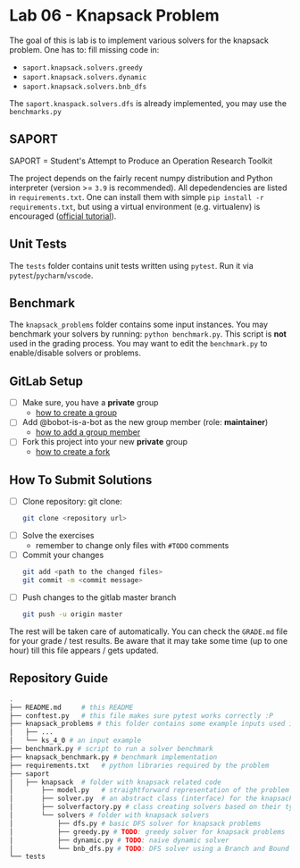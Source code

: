 # Lab 06 - Knapsack Problem

The goal of this is lab is to implement various solvers for the knapsack problem.
One has to: fill missing code in: 
  * `saport.knapsack.solvers.greedy`
  * `saport.knapsack.solvers.dynamic`
  * `saport.knapsack.solvers.bnb_dfs`
  
The `saport.knaspack.solvers.dfs` is already implemented, you may use the `benchmarks.py` 

## SAPORT

SAPORT = Student's Attempt to Produce an Operation Research Toolkit

The project depends on the fairly recent numpy distribution and Python interpreter (version >= `3.9` is recommended). All depedendencies are listed in `requirements.txt`. One can install them with simple `pip install -r requirements.txt`, but using a virtual environment (e.g. virtualenv) is encouraged ([official tutorial](https://docs.python.org/3/tutorial/venv.html)). 

## Unit Tests

The `tests` folder contains unit tests written using `pytest`. 
Run it via `pytest`/`pycharm`/`vscode`.

## Benchmark

The `knapsack_problems` folder contains some input instances. You may benchmark your solvers by running: `python benchmark.py`.
This script is **not** used in the grading process. You may want to edit the `benchmark.py` to enable/disable solvers or problems.

## GitLab Setup 

* [ ] Make sure, you have a **private** group 
  * [how to create a group](https://docs.gitlab.com/ee/user/group/#create-a-group)
* [ ] Add @bobot-is-a-bot as the new group member (role: **maintainer**)
  * [how to add a group member](https://docs.gitlab.com/ee/user/group/#add-users-to-a-group)
* [ ] Fork this project into your new **private** group
  * [how to create a fork](https://docs.gitlab.com/ee/user/project/repository/forking_workflow.html#creating-a-fork)

## How To Submit Solutions

* [ ] Clone repository: git clone:
    ```bash 
    git clone <repository url>
    ```
* [ ] Solve the exercises 
    * remember to change only files with `#TODO` comments
* [ ] Commit your changes
    ```bash
    git add <path to the changed files>
    git commit -m <commit message>
    ```
* [ ] Push changes to the gitlab master branch
    ```bash
    git push -u origin master
    ```

The rest will be taken care of automatically. You can check the `GRADE.md` file for your grade / test results. Be aware that it may take some time (up to one hour) till this file appears / gets updated. 

## Repository Guide

```bash
.
├── README.md     # this README
├── conftest.py   # this file makes sure pytest works correctly :P
├── knapsack_problems # this folder contains some example inputs used in tests
│   ├── ...
│   └── ks_4_0 # an input example
├── benchmark.py # script to run a solver benchmark
├── knapsack_benchmark.py # benchmark implementation
├── requirements.txt   # python libraries required by the problem
├── saport            
│   ├── knapsack  # folder with knapsack related code
│       ├── model.py   # straightforward representation of the problem and its solution
│       ├── solver.py  # an abstract class (interface) for the knapsack solver
│       ├── solverfactory.py # class creating solvers based on their type (used in bechmark)
│       └── solvers # folder with knapsack solvers
│           ├── dfs.py # basic DFS solver for knapsack problems
│           ├── greedy.py # TODO: greedy solver for knapsack problems
│           ├── dynamic.py # TODO: naive dynamic solver 
│           └── bnb_dfs.py # TODO: DFS solver using a Branch and Bound strategy with linear relaxation
└── tests 
```